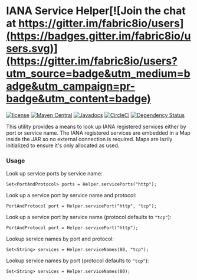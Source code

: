 # IANA Service Helper[![Join the chat at https://gitter.im/fabric8io/users](https://badges.gitter.im/fabric8io/users.svg)](https://gitter.im/fabric8io/users?utm_source=badge&utm_medium=badge&utm_campaign=pr-badge&utm_content=badge)

[![license](https://img.shields.io/github/license/fabric8io/ianaservicehelper.svg?maxAge=2592000)](https://github.io/fabric8io/ianaservicehelper/blob/master/LICENSE.txt)
[![Maven Central](https://img.shields.io/maven-central/v/io.fabric8/ianaservicehelper.svg?maxAge=2592000)](http://search.maven.org/#search%7Cga%7C1%7Cg%3Aio.fabric8%20a%3Aianaservicehelper)
[![Javadocs](http://www.javadoc.io/badge/io.fabric8/ianaservicehelper.svg?color=blue)](http://www.javadoc.io/doc/io.fabric8/ianaservicehelper)
[![CircleCI](https://img.shields.io/circleci/project/fabric8io/ianaservicehelper.svg?maxAge=2592000)](https://circleci.com/gh/fabric8io/ianaservicehelper)
[![Dependency Status](https://dependencyci.com/github/fabric8io/ianaservicehelper/badge)](https://dependencyci.com/github/fabric8io/ianaservicehelper)

This utility provides a means to look up IANA registered services either by port
or service name. The IANA registered services are embedded in a Map inside the
JAR so no external connection is required. Maps are lazily initialized to ensure
it's only allocated as used.

### Usage

Look up service ports by service name:

```
Set<PortAndProtocol> ports = Helper.servicePorts("http");
```

Look up a service port by service name and protocol:

```
PortAndProtocol port = Helper.servicePort("http", "tcp");
```

Look up a service port by service name (protocol defaults to `"tcp"`):

```
PortAndProtocol port = Helper.servicePort("http");
```

Lookup service names by port and protocol:

```
Set<String> services = Helper.serviceNames(80, "tcp");
```

Lookup service names by port (protocol defaults to `"tcp"`):

```
Set<String> services = Helper.serviceNames(80);
```
